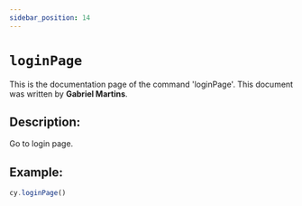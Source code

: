 ```yaml
---
sidebar_position: 14
---
```


# `loginPage`

This is the documentation page of the command 'loginPage'. This document was written by **Gabriel Martins**.

## Description:

Go to login page.

## Example:

```js
cy.loginPage()
```